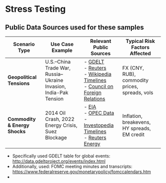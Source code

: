 # Stress Testing

## Public Data Sources used for these samples

| **Scenario Type**                  | **Use Case Example**                              | **Relevant Public Sources**                                                                                                                                                                                                 | **Typical Risk Factors Affected**                 |
| ---------------------------------- | ------------------------------------------------- | --------------------------------------------------------------------------------------------------------------------------------------------------------------------------------------------------------------------------- | ------------------------------------------------- |
| **Geopolitical Tensions**      | U.S.–China Trade War, Russia–Ukraine Invasion, India-Pak Tension     | - [GDELT](https://www.gdeltproject.org/) <br> - [Reuters](https://www.reuters.com/) <br> - [Wikipedia Timelines](https://en.wikipedia.org/) <br> - [Council on Foreign Relations](https://www.cfr.org/)                     | FX (CNY, RUB), commodity prices, spreads, vols    |
| **Commodity & Energy Shocks**  | 2014 Oil Crash, 2022 Energy Crisis, Suez Blockage | - [EIA](https://www.eia.gov/) <br> - [OPEC Data](https://www.opec.org/) <br> - [Investopedia Timelines](https://www.investopedia.com/) <br> - [Reuters Energy](https://www.reuters.com/business/energy/)                    | Inflation, breakevens, HY spreads, EM credit      |

- Specifically used GDELT table for global events: http://data.gdeltproject.org/events/index.html
- Additionally, used: FOMC meeting minutes and transcripts: https://www.federalreserve.gov/monetarypolicy/fomccalendars.htm
-